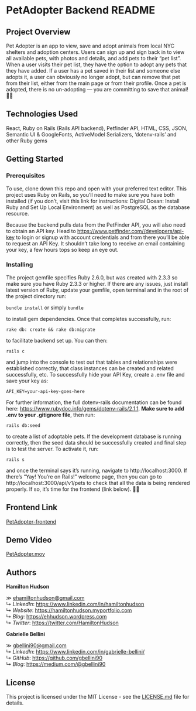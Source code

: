 # PetAdopter Backend README

## Project Overview

Pet Adopter is an app to view, save and adopt animals from local NYC shelters and adoption centers. Users can sign up and sign back in to view all available pets, with photos and details, and add pets to their “pet list”. When a user visits their pet list, they have the option to adopt any pets that they have added. If a user has a pet saved in their list and someone else adopts it, a user can obviously no longer adopt, but can remove that pet from their list, either from the main page or from their profile. Once a pet is adopted, there is no un-adopting — you are committing to save that animal! 👏🏼

## Technologies Used

React, Ruby on Rails (Rails API backend), Petfinder API, HTML, CSS, JSON, Semantic UI & GoogleFonts, ActiveModel Serializers, ‘dotenv-rails’ and other Ruby gems

## Getting Started

### Prerequisites
To use, clone down this repo and open with your preferred text editor. This project uses Ruby on Rails, so you’ll need to make sure you have both installed (if you don’t, visit this link for instructions: Digital Ocean: Install Ruby and Set Up Local Environment) as well as PostgreSQL as the database resource. 

Because the backend pulls data from the PetFinder API, you will also need to obtain an API key. Head to https://www.petfinder.com//developers/api-key to login or signup with account credentials and from there you’ll be able to request an API Key. It shouldn’t take long to receive an email containing your key, a few hours tops so keep an eye out.

### Installing
The project gemfile specifies Ruby 2.6.0, but was created with 2.3.3 so make sure you have Ruby 2.3.3 or higher. If there are any issues, just install latest version of Ruby, update your gemfile, open terminal and in the root of the project directory run:

`bundle install`
or simply
`bundle`

to install gem dependencies. Once that completes successfully, run:

`rake db: create && rake db:migrate`

to facilitate backend set up. You can then:

`rails c`

and jump into the console to test out that tables and relationships were established correctly, that class instances can be created and related successfully, etc. To successfully hide your API Key, create a .env file and save your key as: 

`API_KEY=your-api-key-goes-here`

For further information, the full dotenv-rails documentation can be found here: https://www.rubydoc.info/gems/dotenv-rails/2.1.1. **Make sure to add .env to your .gitignore file**, then run:

`rails db:seed`

to create a list of adoptable pets. If the development database is running correctly, then the seed data should be successfully created and final step is to test the server. To activate it, run: 

`rails s`

and once the terminal says it’s running, navigate to http://localhost:3000. If there’s  “Yay! You’re on Rails!” welcome page, then you can go to http://localhost:3000/api/v1/pets to check that all the data is being rendered properly. If so, it’s time for the frontend (link below). 🤙🏼

## Frontend Link

[PetAdopter-frontend](https://github.com/ehamiltonhudson/PetAdopter-frontend)

## Demo Video

[PetAdopter.mov](https://drive.google.com/open?id=1D7FHcEtkCZXcCac5FGkyiHY7tLE1dS-v)

## Authors

**Hamilton Hudson**

≫ ehamiltonhudson@gmail.com<br/>
↳ *LinkedIn*: https://www.linkedin.com/in/hamiltonhudson<br/>
↳ *Website*: https://hamiltonhudson.myportfolio.com<br/>
↳ *Blog*: https://ehhudson.wordpress.com<br/>
↳ *Twitter*: https://twitter.com/HamiltonHudson

**Gabrielle  Bellini**

≫ gbellini90@gmail.com<br/>
↳ *LinkedIn*: https://www.linkedin.com/in/gabrielle-bellini/<br/>
↳ *GitHub*: https://github.com/gbellini90<br/>
↳ *Blog*: https://medium.com/@gbellini90

## License

This project is licensed under the MIT License - see the [LICENSE.md](/LICENSE) file for details.


